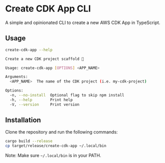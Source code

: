 # Create CDK App CLI

A simple and opinionated CLI to create a new AWS CDK App in TypeScript.

## Usage

```bash
create-cdk-app --help

Create a new CDK project scaffold 🚀

Usage: create-cdk-app [OPTIONS] <APP_NAME>

Arguments:
  <APP_NAME>  The name of the CDK project (i.e. my-cdk-project)

Options:
  -n, --no-install  Optional flag to skip npm install
  -h, --help        Print help
  -V, --version     Print version
```

## Installation

Clone the repository and run the following commands:

```bash
cargo build --release
cp target/release/create-cdk-app ~/.local/bin
```

Note: Make sure `~/.local/bin` is in your PATH.